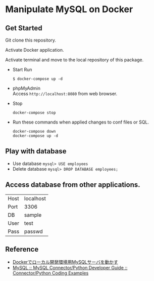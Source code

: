 # Manipulate MySQL on Docker

## Get Started
Git clone this repository.

Activate Docker application.

Activate terminal and move to the local repository of this package.

- Start
  Run
  ```
  $ docker-compose up -d
  ```
- phpMyAdmin  
  Access `http://localhost:8080` from web browser.

- Stop
  ```
  docker-compose stop
  ```

- Run these commands when applied changes to conf files or SQL.
  ```
  docker-compose down
  docker-compose up -d
  ```

## Play with database
- Use database
`mysql> USE employees`
- Delete database
`mysql> DROP DATABASE employees;`

## Access database from other applications.

 |||
 |:---|:---|
 |Host|localhost|
 |Port|3306|
 |DB|sample|
 |User|test|
 |Pass|passwd|

## Reference
* [Dockerでローカル開発環境用MySQLサーバを動かす](https://qiita.com/rkunihiro/items/ea5d9d9274e30d4880c2)
* [MySQL :: MySQL Connector/Python Developer Guide :: Connector/Python Coding Examples](https://dev.mysql.com/doc/connector-python/en/connector-python-examples.html)